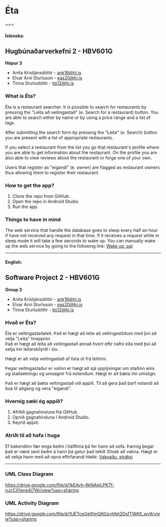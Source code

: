 # Éta
===

#### Íslenska: ####
## Hugbúnaðarverkefni 2 - HBV601G
**Hópur 3**
* Aníta Kristjánsdóttir - ank16@hi.is
* Elvar Árni Sturluson - eas20@hi.is
* Tinna Sturludóttir - tis12@hi.is

### What is Éta?

Éta is a restaurant searcher. It is possible to search for restaurants by pressing the "Leita að veitingastað" (e. Search for a restaurant) button.
You are able to search either by name or by using a price range and a list of tags.

After submitting the search form by pressing the "Leita" (e. Search) button you are present with a list of appropriate restaurants.

If you select a restaurant from the list you go that restaurant's profile where you are able to get information about the restaurant. On the profile you are also able to view reviews about the restaurant or forge one of your own.

Users that register as "eigandi" (e. owner) are flagged as restaurant owners thus allowing them to register their restaurant.

### How to get the app?

1. Clone the repo from GitHub. 
2. Open the repo in Android Studio.
3. Run the app.

### Things to have in mind

The web service that handle the database goes to sleep every half an hour if have not received any request in that time.
If it receives a request while in sleep mode it will take a few seconds to wake up.
You can manually wake up the web service by going to the following link: 
[Wake up, pal](https://eta-bakendi.herokuapp.com/restaurant/11)

---

#### English:
## Software Project 2 - HBV601G
**Group 3**
* Aníta Kristjánsdóttir - ank16@hi.is
* Elvar Árni Sturluson - eas20@hi.is
* Tinna Sturludóttir - tis12@hi.is

### Hvað er Éta?

Éta er veitingastaðaleit. Það er hægt að leita að veitingastöðum með því að velja "Leita" hnappinn.  
Það er hægt að leita að veitingastað annað hvort eftir nafni eða með því að setja inn leitarskilyrði í síu.

Hægt er að velja veitingastað af lista út frá leitinni.

Þegar veitingastaður er valinn er hægt að sjá upplýsingar um staðinn eins og staðsetningu og umsagnir frá notendum. Hægt er að bæta inn umsögn.

Það er hægt að bæta veitingastað við appið. Til að gera það þarf notandi að búa til aðgang og vera "eigandi".

### Hvernig sæki ég appið?

1. Afritið gagnahirsluna frá GitHub.
2. Opnið gagnahirsluna í Android Studio.
3. Keyrið appið.

### Atriði til að hafa í huga

Ef bakendinn fær enga beðni í hálftíma þá fer hann að sofa. Þannig þegar það er næst sent beðni á hann þá getur það tekið 30sek að vakna. Hægt er að vekja hann með að opna eftirfarandi hlekk:
[Vaknaðu, stráksi](https://eta-bakendi.herokuapp.com/restaurant/11)

--- 

### UML Class Diagram

https://drive.google.com/file/d/1kEAvh-6kNAeiLPK7f-nJcCX1ene4i7Wr/view?usp=sharing

### UML Activity Diagram

https://drive.google.com/file/d/1UETcpGeXlmQKGzvhfet2DsfTWAfl_wv6/view?usp=sharing


